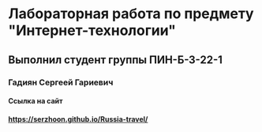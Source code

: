 # Лабораторная работа по предмету "Интернет-технологии"
## Выполнил студент группы ПИН-Б-З-22-1
### Гадиян Сергеей Гариевич
#### Ссылка на сайт 
#### https://serzhoon.github.io/Russia-travel/
